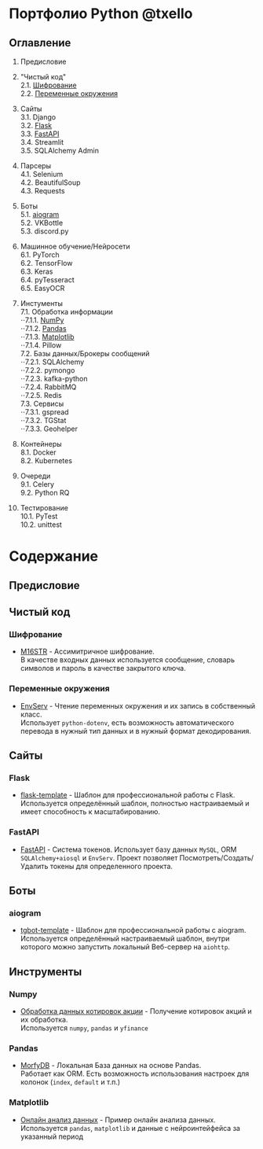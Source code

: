 # Портфолио Python @txello

## Оглавление
1. Предисловие  

2. "Чистый код"  
   2.1. [Шифрование](#шифрование)  
   2.2. [Переменные окружения](#переменные-окружения)   
  
3. Сайты  
   3.1. Django  
   3.2. [Flask](#flask)   
   3.3. [FastAPI](#fastapi)   
   3.4. Streamlit   
   3.5. SQLAlchemy Admin   
  
4. Парсеры  
   4.1. Selenium  
   4.2. BeautifulSoup  
   4.3. Requests  
  
5. Боты  
   5.1. [aiogram](#aiogram)  
   5.2. VKBottle  
   5.3. discord.py  
  
6. Машинное обучение/Нейросети  
   6.1. PyTorch  
   6.2. TensorFlow  
   6.3. Keras  
   6.4. pyTesseract  
   6.5. EasyOCR  
  
7. Инстументы  
   7.1. Обработка информации  
       ⋅⋅7.1.1. [NumPy](#numpy)  
       ⋅⋅7.1.2. [Pandas](#pandas)  
       ⋅⋅7.1.3. [Matplotlib](#matplotlib)  
       ⋅⋅7.1.4. Pillow  
   7.2. Базы данных/Брокеры сообщений  
       ⋅⋅7.2.1. SQLAlchemy  
       ⋅⋅7.2.2. pymongo  
       ⋅⋅7.2.3. kafka-python  
       ⋅⋅7.2.4. RabbitMQ  
       ⋅⋅7.2.5. Redis  
   7.3. Сервисы  
       ⋅⋅7.3.1. gspread  
       ⋅⋅7.3.2. TGStat  
       ⋅⋅7.3.3. Geohelper  
  
8. Контейнеры  
   8.1. Docker  
   8.2. Kubernetes   
  
9. Очереди  
   9.1. Celery  
   9.2. Python RQ  
  
10. Тестирование  
   10.1. PyTest  
   10.2. unittest




# Содержание

## Предисловие

## Чистый код
### Шифрование
* [M16STR](https://github.com/txello/M16STR) - Ассимитричное шифрование.\
  В качестве входных данных используется сообщение, словарь символов и пароль в качестве закрытого ключа.

### Переменные окружения
* [EnvServ](https://github.com/txello/EnvServ) - Чтение переменных окружения и их запись в собственный класс.\
  Использует `python-dotenv`, есть возможность автоматического перевода в нужный тип данных и в нужный формат декодирования.

## Сайты
### Flask
* [flask-template](https://github.com/txello/flask-template) - Шаблон для профессиональной работы с Flask.\
  Используется определённый шаблон, полностью настраиваемый и имеет способность к масштабированию.

### FastAPI
* [FastAPI](https://github.com/txello/fastapi-portfolio_1) - Система токенов.
  Использует базу данных `MySQL`, ORM `SQLAlchemy+aiosql` и `EnvServ`. Проект позволяет Посмотреть/Создать/Удалить токены для определенного проекта.

## Боты
### aiogram
* [tgbot-template](https://github.com/txello/tgbot-template) - Шаблон для профессиональной работы с aiogram.\
  Используется определённый настраиваемый шаблон, внутри которого можно запустить локальный Веб-сервер на `aiohttp`.

## Инструменты
### Numpy
* [Обработка данных котировок акции](https://github.com/txello/portfolio_numpy_1) - Получение котировок акций и их обработка.\
  Используется `numpy`, `pandas` и `yfinance`
### Pandas
* [MorfyDB](https://github.com/txello/morfydb) - Локальная База данных на основе Pandas.\
  Работает как ORM. Есть возможность использования настроек для колонок (`index`, `default` и т.п.)

### Matplotlib
* [Онлайн анализ данных](https://github.com/txello/portfolio_matplotlib_1) - Пример онлайн анализа данных.\
  Используется `pandas`, `matplotlib` и данные с нейроинтейфейса за указанный период
